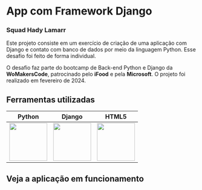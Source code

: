 ﻿# App com Framework Django
### Squad Hady Lamarr

Este projeto consiste em um exercício de criação de uma aplicação com Django e contato com banco de dados por meio da linguagem Python. Esse desafio foi feito de forma individual.

O desafio faz parte do bootcamp de Back-end Python e Django da **WoMakersCode**, patrocinado pelo **iFood** e pela **Microsoft**. O projeto foi realizado em fevereiro de 2024.

## Ferramentas utilizadas

| Python | Django | HTML5 |
| ------ | ------ | ----- |
| <img src="https://s3.dualstack.us-east-2.amazonaws.com/pythondotorg-assets/media/files/python-logo-only.svg" width="100"> | <img src="https://static-00.iconduck.com/assets.00/django-icon-1606x2048-lwmw1z73.png" width="100"> | <img src="https://upload.wikimedia.org/wikipedia/commons/6/61/HTML5_logo_and_wordmark.svg" width="100"> |

## Veja a aplicação em funcionamento

